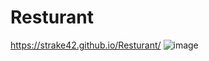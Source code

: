# Resturant
 https://strake42.github.io/Resturant/
![image](https://github.com/Strake42/Resturant/assets/106817907/ebd78a01-f84c-4b22-bcf7-88c98025936e)
